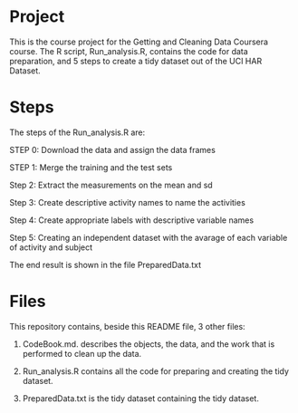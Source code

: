 # Project
This is the course project for the Getting and Cleaning Data Coursera course. The R script, Run_analysis.R, contains the code for data preparation, and 5 steps to create a tidy dataset out of the UCI HAR Dataset.

# Steps
The steps of the Run_analysis.R are:

STEP 0: Download the data and assign the data frames

STEP 1: Merge the training and the test sets 

Step 2: Extract the measurements on the mean and sd

Step 3: Create descriptive activity names to name the activities

Step 4: Create appropriate labels with descriptive variable names

Step 5: Creating an independent dataset with the avarage of each variable of activity and subject

The end result is shown in the file PreparedData.txt

# Files
This repository contains, beside this README file, 3 other files:
1) CodeBook.md. describes the objects, the data, and the work that is performed to clean up the data.

2) Run_analysis.R contains all the code for preparing and creating the tidy dataset.

3) PreparedData.txt is the tidy dataset containing the tidy dataset.
